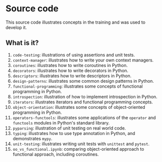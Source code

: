 # Source code

This source code illustrates concepts in the training and
was used to develop it.


## What is it?

1. `code-testing`: illustrations of using assertions and unit tests.
1. `context-manager`: illustrates how to write your own context managers.
1. `coroutines`: illustrates how to write coroutines in Python.
1. `decorators`: illustrates how to write decorators in Python.
1. `descriptors`: illustrates how to write descriptors in Python.
1. `design-patterns`: illustrates some common design patterns in Python.
1. `functional-programming`: illustrates some concepts of functional
   programming in Python.
1. `introspection`: illustration of how to implement introspection in
   Python.
1. `iterators`: illustrates iterators and functional programming concepts.
1. `object-orientation`: illustrates some concepts of object-oriented
   programming in Python.
1. `operators-functools`: illustrates some applications of the `operator`
   and `functools` modules in Python's standard library.
1. `pyparsing`: illustration of unit testing on real world code.
1. `typing`: illustrates how to use type annotation in Python, and
   demonstrates `mypy`.
1. `unit-testing`: illustrates writing unit tests with `unittest` and
   `pytest`.
1. `oo_vs_functional.ipynb`: comparing object-oriented approach to
  functional approach, including coroutines.
